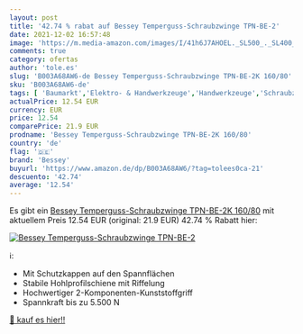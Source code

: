 ```yaml
---
layout: post
title: '42.74 % rabat auf Bessey Temperguss-Schraubzwinge TPN-BE-2'
date: 2021-12-02 16:57:48
image: 'https://m.media-amazon.com/images/I/41h6J7AHOEL._SL500_._SL400_.jpg'
comments: true
category: ofertas
author: 'tole.es'
slug: 'B003A68AW6-de Bessey Temperguss-Schraubzwinge TPN-BE-2K 160/80'
sku: 'B003A68AW6-de'
tags: [ 'Baumarkt','Elektro- & Handwerkzeuge','Handwerkzeuge','Schraubzwingen','Zwingen, Klemmen & Spanner','bessey', ]
actualPrice: 12.54 EUR
currency: EUR
price: 12.54
comparePrice: 21.9 EUR
prodname: 'Bessey Temperguss-Schraubzwinge TPN-BE-2K 160/80'
country: 'de'
flag: '🇩🇪'
brand: 'Bessey'
buyurl: 'https://www.amazon.de/dp/B003A68AW6/?tag=tolees0ca-21'
descuento: '42.74'
average: '12.54'
---
```


Es gibt ein [Bessey Temperguss-Schraubzwinge TPN-BE-2K 160/80](https://www.amazon.de/dp/B003A68AW6/?tag=tolees0ca-21) mit aktuellem Preis 12.54 EUR (original: 21.9 EUR) 42.74 % Rabatt hier:

[![Bessey Temperguss-Schraubzwinge TPN-BE-2](https://m.media-amazon.com/images/I/41h6J7AHOEL._SL500_._SL400_.jpg)](https://www.amazon.de/dp/B003A68AW6/?tag=tolees0ca-21)

ℹ️:

- Mit Schutzkappen auf den Spannflächen
- Stabile Hohlprofilschiene mit Riffelung
- Hochwertiger 2-Komponenten-Kunststoffgriff
- Spannkraft bis zu 5.500 N

[🛒 kauf es hier!!](https://www.amazon.de/dp/B003A68AW6/?tag=tolees0ca-21)
